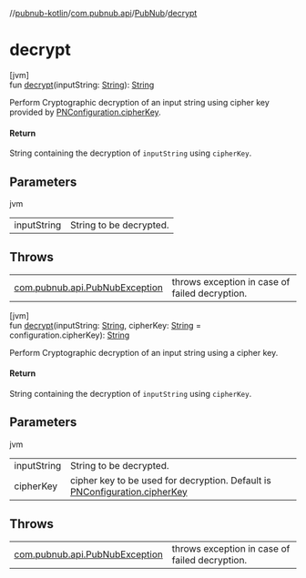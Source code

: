 //[pubnub-kotlin](../../../index.md)/[com.pubnub.api](../index.md)/[PubNub](index.md)/[decrypt](decrypt.md)

# decrypt

[jvm]\
fun [decrypt](decrypt.md)(inputString: [String](https://kotlinlang.org/api/latest/jvm/stdlib/kotlin/-string/index.html)): [String](https://kotlinlang.org/api/latest/jvm/stdlib/kotlin/-string/index.html)

Perform Cryptographic decryption of an input string using cipher key provided by [PNConfiguration.cipherKey](../-p-n-configuration/cipher-key.md).

#### Return

String containing the decryption of `inputString` using `cipherKey`.

## Parameters

jvm

| | |
|---|---|
| inputString | String to be decrypted. |

## Throws

| | |
|---|---|
| [com.pubnub.api.PubNubException](../-pub-nub-exception/index.md) | throws exception in case of failed decryption. |

[jvm]\
fun [decrypt](decrypt.md)(inputString: [String](https://kotlinlang.org/api/latest/jvm/stdlib/kotlin/-string/index.html), cipherKey: [String](https://kotlinlang.org/api/latest/jvm/stdlib/kotlin/-string/index.html) = configuration.cipherKey): [String](https://kotlinlang.org/api/latest/jvm/stdlib/kotlin/-string/index.html)

Perform Cryptographic decryption of an input string using a cipher key.

#### Return

String containing the decryption of `inputString` using `cipherKey`.

## Parameters

jvm

| | |
|---|---|
| inputString | String to be decrypted. |
| cipherKey | cipher key to be used for decryption. Default is [PNConfiguration.cipherKey](../-p-n-configuration/cipher-key.md) |

## Throws

| | |
|---|---|
| [com.pubnub.api.PubNubException](../-pub-nub-exception/index.md) | throws exception in case of failed decryption. |

